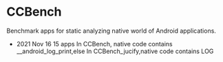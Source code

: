 # CCBench
  
  
Benchmark apps for static analyzing native world of Android applications.

+ 2021 Nov 16 
15 apps
In CCBench, native code contains __android_log_print,else
In CCBench_jucify,native code contains LOG

